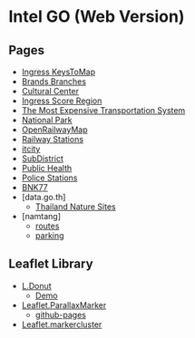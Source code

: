 # Intel GO (Web Version)

## Pages
- [Ingress KeysToMap](https://lustrous-muffin-830396.netlify.app/keystomap)
- [Brands Branches](https://lustrous-muffin-830396.netlify.app/brandsbranches)
- [Cultural Center](https://lustrous-muffin-830396.netlify.app/culturalcenter)
- [Ingress Score Region](https://lustrous-muffin-830396.netlify.app/score)
- [The Most Expensive Transportation System](https://lustrous-muffin-830396.netlify.app/train)
- [National Park](https://lustrous-muffin-830396.netlify.app/nationalpark)
- [OpenRailwayMap](https://lustrous-muffin-830396.netlify.app/OpenRailwayMap)
- [Railway Stations](https://lustrous-muffin-830396.netlify.app/railwaystations)
- [itcity](https://lustrous-muffin-830396.netlify.app/publichealth)
- [SubDistrict](https://lustrous-muffin-830396.netlify.app/tambon)
- [Public Health](https://lustrous-muffin-830396.netlify.app/publichealth)
- [Police Stations](https://lustrous-muffin-830396.netlify.app/policestation)
- [BNK77](https://lustrous-muffin-830396.netlify.app/bnk77)
- [data.go.th]
  - [Thailand Nature Sites](https://lustrous-muffin-830396.netlify.app/datagoth/thailandnaturesites)
- [namtang]
  - [routes](https://lustrous-muffin-830396.netlify.app/namtang/routes)
  - [parking](https://lustrous-muffin-830396.netlify.app/namtang/parking)
<!-- - [](https://lustrous-muffin-830396.netlify.app/) -->




## Leaflet Library
- [L.Donut](https://github.com/Falke-Design/L.Donut)
  - [Demo](https://falke-design.github.io/L.Donut/)
- [Leaflet.ParallaxMarker](https://github.com/dagjomar/Leaflet.ParallaxMarker)
  - [github-pages](https://dagjomar.github.io/Leaflet.ParallaxMarker/)
- [Leaflet.markercluster](https://github.com/Leaflet/Leaflet.markercluster)